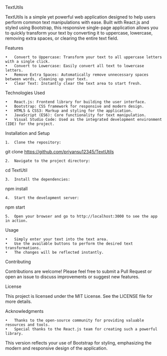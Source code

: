 TextUtils

TextUtils is a simple yet powerful web application designed to help users perform common text manipulations with ease. Built with React.js and styled using Bootstrap, this responsive single-page application allows you to quickly transform your text by converting it to uppercase, lowercase, removing extra spaces, or clearing the entire text field.

Features

	•	Convert to Uppercase: Transform your text to all uppercase letters with a single click.
	•	Convert to Lowercase: Easily convert all text to lowercase letters.
	•	Remove Extra Spaces: Automatically remove unnecessary spaces between words, cleaning up your text.
	•	Clear Text: Instantly clear the text area to start fresh.

Technologies Used

	•	React.js: Frontend library for building the user interface.
	•	Bootstrap: CSS framework for responsive and modern design.
	•	HTML5 & CSS3: Markup and styling for the application.
	•	JavaScript (ES6): Core functionality for text manipulation.
	•	Visual Studio Code: Used as the integrated development environment (IDE) for the project.

Installation and Setup

	1.	Clone the repository:

git clone https://github.com/priyansu12345/TextUtils


	2.	Navigate to the project directory:

cd TextUtil


	3.	Install the dependencies:

npm install


	4.	Start the development server:

npm start


	5.	Open your browser and go to http://localhost:3000 to see the app in action.

Usage

	•	Simply enter your text into the text area.
	•	Use the available buttons to perform the desired text transformations.
	•	The changes will be reflected instantly.

Contributing

Contributions are welcome! Please feel free to submit a Pull Request or open an issue to discuss improvements or suggest new features.

License

This project is licensed under the MIT License. See the LICENSE file for more details.

Acknowledgments

	•	Thanks to the open-source community for providing valuable resources and tools.
	•	Special thanks to the React.js team for creating such a powerful library.

This version reflects your use of Bootstrap for styling, emphasizing the modern and responsive design of the application.
